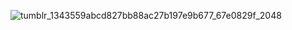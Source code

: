 ![tumblr_1343559abcd827bb88ac27b197e9b677_67e0829f_2048](https://github.com/lycaenidaer/lycaenidaer/assets/156435861/13ad2896-99eb-4205-9e34-4f6a34271c28)
